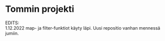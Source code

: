 # Tommin projekti
EDITS:<br>
1.12.2022 map- ja filter-funktiot käyty läpi. Uusi repositio vanhan mennessä jumiin. <br>
